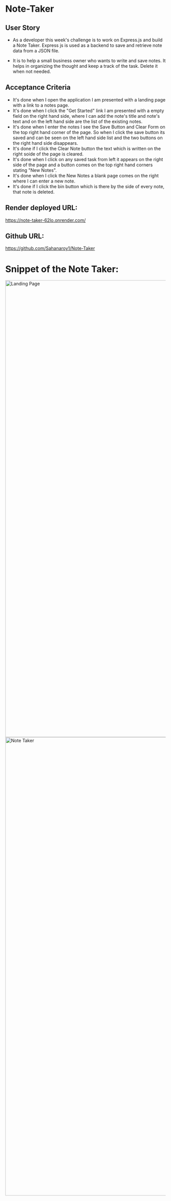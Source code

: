# Note-Taker

## User Story

* As a developer this week's challenge is to work on Express.js and build a Note Taker. Express js is used as a backend to save and retrieve note data from a JSON file.

* It is to help a small business owner who wants to write and save notes. It helps in organizing the thought and keep a track of the task. Delete it when not needed.

## Acceptance Criteria

* It's done when I open the application I am presented with a landing page with a link to a notes page.
* It's done when I click the "Get Started" link I am presented with a empty field on the right hand side, where I can add the note's title and note's text and on the left hand side are the list of the existing notes.
* It's done when I enter the notes I see the Save Button and Clear Form on the top right hand corner of the page. So when I click the save button its saved and can be seen on the left hand side list and the two buttons on the right hand side disappears.
* It's done if I click the Clear Note button the text which is written on the right soide of the page is cleared.
* It's done when I click on any saved task from left it appears on the right side of the page and a button comes on the top right hand corners stating "New Notes".
* It's done when I click the New Notes a blank page comes on the right where I can enter a new note.
* It's done if I click the bin button which is there by the side of every note, that note is deleted.

## Render deployed URL:
https://note-taker-62lo.onrender.com/

## Github URL:
https://github.com/Sahanaroy1/Note-Taker

# Snippet of the Note Taker:
<img width="1434" alt="Landing Page" src="https://github.com/Sahanaroy1/Note-Taker/assets/127791384/ed8e9e44-4e07-4331-a8b2-c756f7520d7e">


<img width="1439" alt="Note Taker" src="https://github.com/Sahanaroy1/Note-Taker/assets/127791384/da6b9154-fafb-4168-8494-97841fb2dbfc">
